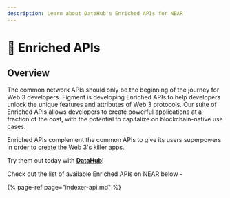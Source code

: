 ```yaml
---
description: Learn about DataHub's Enriched APIs for NEAR
---
```


# 🎊 Enriched APIs

## Overview

The common network APIs should only be the beginning of the journey for Web 3 developers. Figment is developing Enriched APIs to help developers unlock the unique features and attributes of Web 3 protocols. Our suite of Enriched APIs allows developers to create powerful applications at a fraction of the cost, with the potential to capitalize on blockchain-native use cases.

Enriched APIs complement the common APIs to give its users superpowers in order to create the Web 3's killer apps.

Try them out today with [**DataHub**](https://datahub.figment.io/sign_up?service=polkadot)!

Check out the list of available Enriched APIs on NEAR below -

{% page-ref page="indexer-api.md" %}





